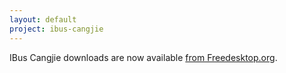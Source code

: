 ```yaml
---
layout: default
project: ibus-cangjie
---
```


IBus Cangjie downloads are now available [from Freedesktop.org](https://gitlab.freedesktop.org/cangjie/ibus-cangjie/-/releases).
